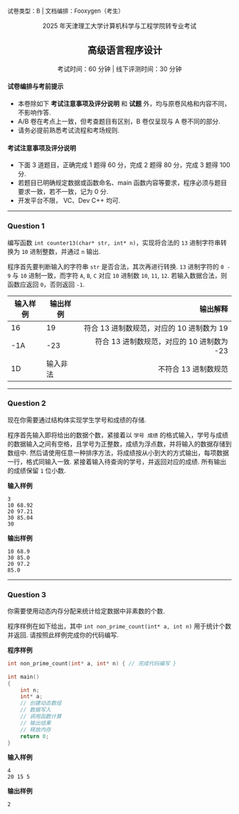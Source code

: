 <font size=2>试卷类型：B | 文档编排：Fooxygen（考生）</font>

<p align="center">2025 年天津理工大学计算机科学与工程学院转专业考试</p>

<div id="user-content-toc">
  <ul align="center">
    <summary><h2>高级语言程序设计</h2></summary>
  </ul>
</div>

<p align="center">考试时间：60 分钟 | 线下评测时间：30 分钟</p>

#### 试卷编排与考前提示
- 本卷除如下 **考试注意事项及评分说明** 和 **试题** 外，均与原卷风格和内容不同，不影响作答.
- A/B 卷在考点上一致，但考查题目有区别，B 卷仅呈现与 A 卷不同的部分.
- 请务必提前熟悉考试流程和考场规则.

#### 考试注意事项及评分说明
- 下面 3 道题目，正确完成 1 题得 60 分，完成 2 题得 80 分，完成 3 题得 100 分.
- 若题目已明确规定数据或函数命名、main 函数内容等要求，程序必须与题目要求一致，若不一致，记为 0 分.
- 开发平台不限， VC、Dev C++ 均可.

***

### Question 1
编写函数 `int counter13(char* str, int* n)`，实现将合法的 `13` 进制字符串转换为 `10` 进制整数，并通过 `n` 输出. 

程序首先要判断输入的字符串 `str` 是否合法，其次再进行转换. `13` 进制字符的 `0 - 9` 与 `10` 进制一致，而字符 `A`, `B`, `C` 对应 `10` 进制数 `10`, `11`, `12`. 若输入数据合法，则函数应返回 `0`，否则返回 `-1`.

| 输入样例 | 输出样例 | 输出解释 |
| - | - | -:|
| 16 | 19 | 符合 13 进制数规范，对应的 10 进制数为 19 |
| -1A | -23 | 符合 13 进制数规范，对应的 10 进制数为 -23 |
| 1D | 输入非法 | 不符合 13 进制数规范 |

***

### Question 2
现在你需要通过结构体实现学生学号和成绩的存储.

程序首先输入即将给出的数据个数，紧接着以 `学号 成绩` 的格式输入，学号与成绩的数据输入之间有空格，且学号为正整数，成绩为浮点数，并将输入的数据存储到数组中. 然后请使用任意一种排序方法，将成绩按从小到大的方式输出，每项数据一行，格式同输入一致. 紧接着输入待查询的学号，并返回对应的成绩. 所有输出的成绩保留 `1` 位小数.

**输入样例**
```
3
10 68.92
20 97.21
30 85.04
30
```
**输出样例**
```
10 68.9
30 85.0
20 97.2
85.0
```

***

### Question 3
你需要使用动态内存分配来统计给定数据中非素数的个数.

程序样例在如下给出，其中 `int non_prime_count(int* a, int n)` 用于统计个数并返回. 请按照此样例完成你的代码编写.

**程序样例**
```c
int non_prime_count(int* a, int* n) { // 完成代码编写 }
        
int main()
{
    int n;
    int* a;
    // 创建动态数组
    // 数据写入
    // 调用函数计算
    // 输出结果
    // 释放内存
    return 0;
}
```
**输入样例**
```
4
20 15 5
```
**输出样例**
```
2
```